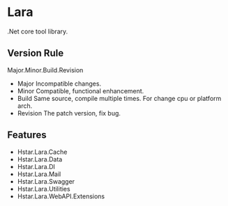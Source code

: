 # Lara

.Net core tool library.

## Version Rule

Major.Minor.Build.Revision

* Major Incompatible changes.
* Minor Compatible, functional enhancement.
* Build Same source, compile multiple times. For change cpu or platform arch.
* Revision The patch version, fix bug.

## Features

* Hstar.Lara.Cache
* Hstar.Lara.Data
* Hstar.Lara.DI
* Hstar.Lara.Mail
* Hstar.Lara.Swagger
* Hstar.Lara.Utilities
* Hstar.Lara.WebAPI.Extensions